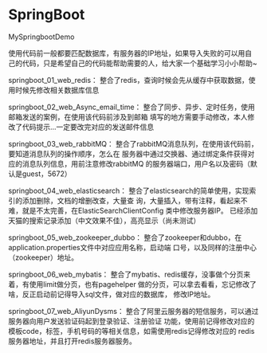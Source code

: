 # SpringBoot
MySpringbootDemo


   使用代码前一般都要匹配数据库，有服务器的IP地址，如果导入失败的可以用自
己的代码，只是希望自己的代码能帮助需要的人，给大家一个基础学习小小帮助~


springboot_01_web_redis：
	整合了redis，查询时候会先从缓存中获取数据，使用时候先修改相关数据库信息
	
springboot_02_web_Async_email_time：
	整合了同步、异步、定时任务，使用邮箱发送的案例，在使用该代码前涉及到邮箱
填写的地方需要手动修改，本人修改了代码提示...一定要改完对应的发送邮件信息

springboot_03_web_rabbitMQ：
	整合了rabbitMQ消息队列，在使用该代码前，要知道消息队列的操作顺序，怎么在
服务器中通过交换器、通过绑定条件获得对应的消息队列信息，用前注意修改rabbitMQ
的服务器端口，用户名以及密码（默认是guest，5672）

springboot_04_web_elasticsearch：
	整合了elasticsearch的简单使用，实现索引的添加删除，文档的增删改查，大量查
询，大量插入，带有注释，看起来不难，就是不太完善，在ElasticSearchClientConfig
类中修改服务器IP。 已经添加天猫的搜索记录添加（中文效果不佳），高亮显示（尚未测试）


springboot_05_web_zookeeper_dubbo：
	整合了zookeeper和dubbo，在application.properties文件中对应应用名称，启动端
口号，以及同样的注册中心（zookeeper）地址。

springboot_06_web_mybatis：
	整合了mybatis、redis缓存，没事做个分页来着，有使用limit做分页，也有pagehelper
做的分页，可以拿去看看，忘记修改了啥，反正启动前记得导入sql文件，做对应的数据库，
修改IP地址。

springboot_07_web_AliyunDysms：
	整合了阿里云服务器的短信服务，可以通过服务器向用户发送验证码起到登录验证、注册验证
功能，使用前记得修改对应的模板code，标签，手机号码的等相关信息，如需使用redis记得修改对应的
redis服务器地址，并且打开redis服务器服务。


